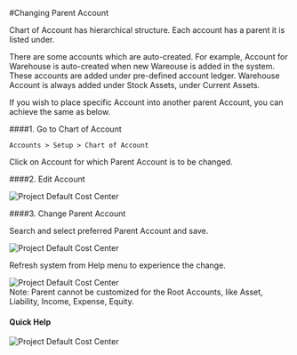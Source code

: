 <!-- add-breadcrumbs -->
#Changing Parent Account

Chart of Account has hierarchical structure. Each account has a parent it is listed under. 

There are some accounts which are auto-created. For example, Account for Warehouse is auto-created when new Wareouse is added in the system. These accounts are added under pre-defined account ledger. Warehouse Account is always added under Stock Assets, under Current Assets.

If you wish to place specific Account into another parent Account, you can achieve the same as below.

####1. Go to Chart of Account

`Accounts > Setup > Chart of Account`

Click on Account for which Parent Account is to be changed.

####2. Edit Account

<img alt="Project Default Cost Center" class="screenshot" src="/docs/assets/img/articles/change-parent-1.png"> 

####3. Change Parent Account

Search and select preferred Parent Account and save.

<img alt="Project Default Cost Center" class="screenshot" src="/docs/assets/img/articles/change-parent-2.png">

Refresh system from Help menu to experience the change.

<img alt="Project Default Cost Center" class="screenshot" src="/docs/assets/img/articles/change-parent-3.png">

<div class="well"> Note: Parent cannot be customized for the Root Accounts, like Asset, Liability, Income, Expense, Equity.</div>

#### Quick Help

<img alt="Project Default Cost Center" class="screenshot" src="/docs/assets/img/articles/change-parent-account-1.gif">

<!-- markdown -->